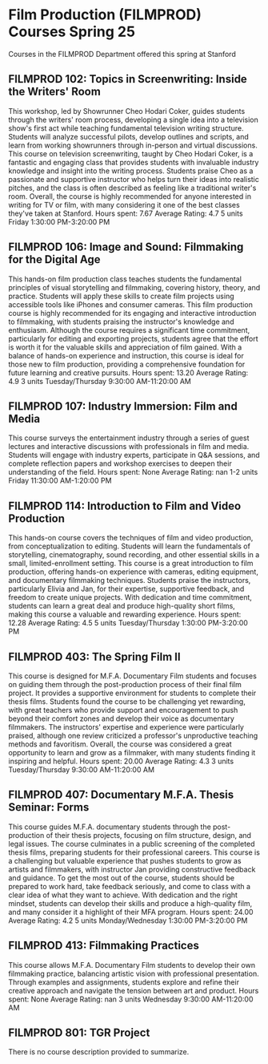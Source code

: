 # Film Production (FILMPROD) Courses Spring 25 
Courses in the FILMPROD Department offered this spring at Stanford
 ## FILMPROD 102: Topics in Screenwriting: Inside the Writers' Room
This workshop, led by Showrunner Cheo Hodari Coker, guides students through the writers' room process, developing a single idea into a television show's first act while teaching fundamental television writing structure. Students will analyze successful pilots, develop outlines and scripts, and learn from working showrunners through in-person and virtual discussions.
This course on television screenwriting, taught by Cheo Hodari Coker, is a fantastic and engaging class that provides students with invaluable industry knowledge and insight into the writing process. Students praise Cheo as a passionate and supportive instructor who helps turn their ideas into realistic pitches, and the class is often described as feeling like a traditional writer's room. Overall, the course is highly recommended for anyone interested in writing for TV or film, with many considering it one of the best classes they've taken at Stanford.
Hours spent: 7.67
Average Rating: 4.7
5 units
Friday 1:30:00 PM-3:20:00 PM
## FILMPROD 106: Image and Sound: Filmmaking for the Digital Age
This hands-on film production class teaches students the fundamental principles of visual storytelling and filmmaking, covering history, theory, and practice. Students will apply these skills to create film projects using accessible tools like iPhones and consumer cameras.
This film production course is highly recommended for its engaging and interactive introduction to filmmaking, with students praising the instructor's knowledge and enthusiasm. Although the course requires a significant time commitment, particularly for editing and exporting projects, students agree that the effort is worth it for the valuable skills and appreciation of film gained. With a balance of hands-on experience and instruction, this course is ideal for those new to film production, providing a comprehensive foundation for future learning and creative pursuits.
Hours spent: 13.20
Average Rating: 4.9
3 units
Tuesday/Thursday 9:30:00 AM-11:20:00 AM
## FILMPROD 107: Industry Immersion: Film and Media
This course surveys the entertainment industry through a series of guest lectures and interactive discussions with professionals in film and media. Students will engage with industry experts, participate in Q&A sessions, and complete reflection papers and workshop exercises to deepen their understanding of the field.
Hours spent: None
Average Rating: nan
1-2 units
Friday 11:30:00 AM-1:20:00 PM
## FILMPROD 114: Introduction to Film and Video Production
This hands-on course covers the techniques of film and video production, from conceptualization to editing. Students will learn the fundamentals of storytelling, cinematography, sound recording, and other essential skills in a small, limited-enrollment setting.
This course is a great introduction to film production, offering hands-on experience with cameras, editing equipment, and documentary filmmaking techniques. Students praise the instructors, particularly Elivia and Jan, for their expertise, supportive feedback, and freedom to create unique projects. With dedication and time commitment, students can learn a great deal and produce high-quality short films, making this course a valuable and rewarding experience.
Hours spent: 12.28
Average Rating: 4.5
5 units
Tuesday/Thursday 1:30:00 PM-3:20:00 PM
## FILMPROD 403: The Spring Film II
This course is designed for M.F.A. Documentary Film students and focuses on guiding them through the post-production process of their final film project. It provides a supportive environment for students to complete their thesis films.
Students found the course to be challenging yet rewarding, with great teachers who provide support and encouragement to push beyond their comfort zones and develop their voice as documentary filmmakers. The instructors' expertise and experience were particularly praised, although one review criticized a professor's unproductive teaching methods and favoritism. Overall, the course was considered a great opportunity to learn and grow as a filmmaker, with many students finding it inspiring and helpful.
Hours spent: 20.00
Average Rating: 4.3
3 units
Tuesday/Thursday 9:30:00 AM-11:20:00 AM
## FILMPROD 407: Documentary M.F.A. Thesis Seminar: Forms
This course guides M.F.A. documentary students through the post-production of their thesis projects, focusing on film structure, design, and legal issues. The course culminates in a public screening of the completed thesis films, preparing students for their professional careers.
This course is a challenging but valuable experience that pushes students to grow as artists and filmmakers, with instructor Jan providing constructive feedback and guidance. To get the most out of the course, students should be prepared to work hard, take feedback seriously, and come to class with a clear idea of what they want to achieve. With dedication and the right mindset, students can develop their skills and produce a high-quality film, and many consider it a highlight of their MFA program.
Hours spent: 24.00
Average Rating: 4.2
5 units
Monday/Wednesday 1:30:00 PM-3:20:00 PM
## FILMPROD 413: Filmmaking Practices
This course allows M.F.A. Documentary Film students to develop their own filmmaking practice, balancing artistic vision with professional presentation. Through examples and assignments, students explore and refine their creative approach and navigate the tension between art and product.
Hours spent: None
Average Rating: nan
3 units
Wednesday 9:30:00 AM-11:20:00 AM
## FILMPROD 801: TGR Project
There is no course description provided to summarize.